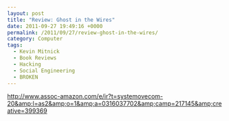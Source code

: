 ```yaml
---
layout: post
title: "Review: Ghost in the Wires"
date: 2011-09-27 19:49:16 +0000
permalink: /2011/09/27/review-ghost-in-the-wires/
category: Computer
tags:
  - Kevin Mitnick
  - Book Reviews
  - Hacking
  - Social Engineering
  - BROKEN
---
```

http://www.assoc-amazon.com/e/ir?t=systemovecom-20&amp;l=as2&amp;o=1&amp;a=0316037702&amp;camp=217145&amp;creative=399369
